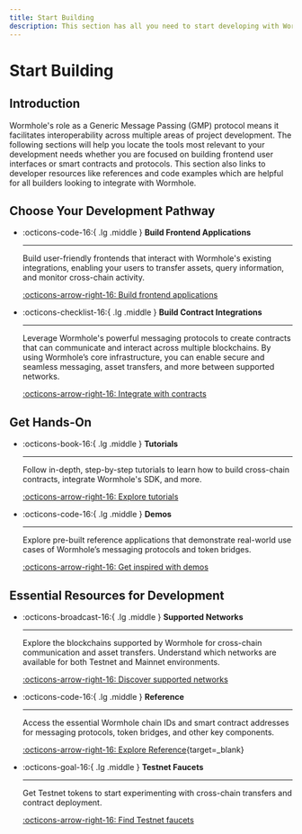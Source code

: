 ```yaml
---
title: Start Building
description: This section has all you need to start developing with Wormhole, including a guide to supported networks, tool sets, and code examples.
---
```


# Start Building

## Introduction

Wormhole's role as a Generic Message Passing (GMP) protocol means it facilitates interoperability across multiple areas of project development. The following sections will help you locate the tools most relevant to your development needs whether you are focused on building frontend user interfaces or smart contracts and protocols. This section also links to developer resources like references and code examples which are helpful for all builders looking to integrate with Wormhole. 

## Choose Your Development Pathway

<div class="grid cards" markdown>

-   :octicons-code-16:{ .lg .middle } **Build Frontend Applications**

    ---

    Build user-friendly frontends that interact with Wormhole's existing integrations, enabling your users to transfer assets, query information, and monitor cross-chain activity.

    [:octicons-arrow-right-16: Build frontend applications](/docs/build/applications/)

-   :octicons-checklist-16:{ .lg .middle } **Build Contract Integrations**

    ---

    Leverage Wormhole's powerful messaging protocols to create contracts that can communicate and interact across multiple blockchains. By using Wormhole’s core infrastructure, you can enable secure and seamless messaging, asset transfers, and more between supported networks.

    [:octicons-arrow-right-16: Integrate with contracts](/docs/build/applications/connect/)

</div>

## Get Hands-On 

<div class="grid cards" markdown>

-   :octicons-book-16:{ .lg .middle } **Tutorials**

    ---

    Follow in-depth, step-by-step tutorials to learn how to build cross-chain contracts, integrate Wormhole's SDK, and more.

    [:octicons-arrow-right-16: Explore tutorials](/docs/tutorials/)

-   :octicons-code-16:{ .lg .middle } **Demos**

    ---

    Explore pre-built reference applications that demonstrate real-world use cases of Wormhole’s messaging protocols and token bridges.

    [:octicons-arrow-right-16: Get inspired with demos](/docs/build/start-building/demos/)

</div>

## Essential Resources for Development

<div class="grid cards" markdown>

-   :octicons-broadcast-16:{ .lg .middle } **Supported Networks**

    ---

    Explore the blockchains supported by Wormhole for cross-chain communication and asset transfers. Understand which networks are available for both Testnet and Mainnet environments.

    [:octicons-arrow-right-16: Discover supported networks](/docs/build/start-building/supported-networks/)

-   :octicons-code-16:{ .lg .middle } **Reference**

    ---

    Access the essential Wormhole chain IDs and smart contract addresses for messaging protocols, token bridges, and other key components.

    [:octicons-arrow-right-16: Explore Reference](/docs/build/reference/){target=\_blank}



-   :octicons-goal-16:{ .lg .middle } **Testnet Faucets**

    ---

    Get Testnet tokens to start experimenting with cross-chain transfers and contract deployment.

    [:octicons-arrow-right-16: Find Testnet faucets](/docs/build/start-building/testnet-faucets/)

</div>
